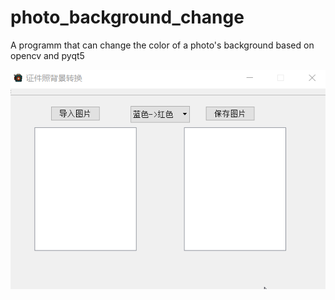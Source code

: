 # photo_background_change
A programm that can change the color of a photo's background based on opencv and pyqt5

![](./photo.gif)

